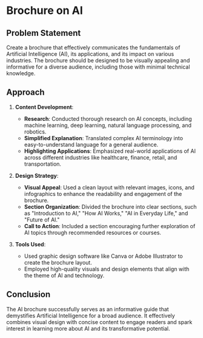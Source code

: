 # Brochure on AI

## Problem Statement
Create a brochure that effectively communicates the fundamentals of Artificial Intelligence (AI), its applications, and its impact on various industries. The brochure should be designed to be visually appealing and informative for a diverse audience, including those with minimal technical knowledge.

## Approach
1. **Content Development**:
   - **Research**: Conducted thorough research on AI concepts, including machine learning, deep learning, natural language processing, and robotics.
   - **Simplified Explanation**: Translated complex AI terminology into easy-to-understand language for a general audience.
   - **Highlighting Applications**: Emphasized real-world applications of AI across different industries like healthcare, finance, retail, and transportation.

2. **Design Strategy**:
   - **Visual Appeal**: Used a clean layout with relevant images, icons, and infographics to enhance the readability and engagement of the brochure.
   - **Section Organization**: Divided the brochure into clear sections, such as "Introduction to AI," "How AI Works," "AI in Everyday Life," and "Future of AI."
   - **Call to Action**: Included a section encouraging further exploration of AI topics through recommended resources or courses.

3. **Tools Used**:
   - Used graphic design software like Canva or Adobe Illustrator to create the brochure layout.
   - Employed high-quality visuals and design elements that align with the theme of AI and technology.

## Conclusion
The AI brochure successfully serves as an informative guide that demystifies Artificial Intelligence for a broad audience. It effectively combines visual design with concise content to engage readers and spark interest in learning more about AI and its transformative potential.

